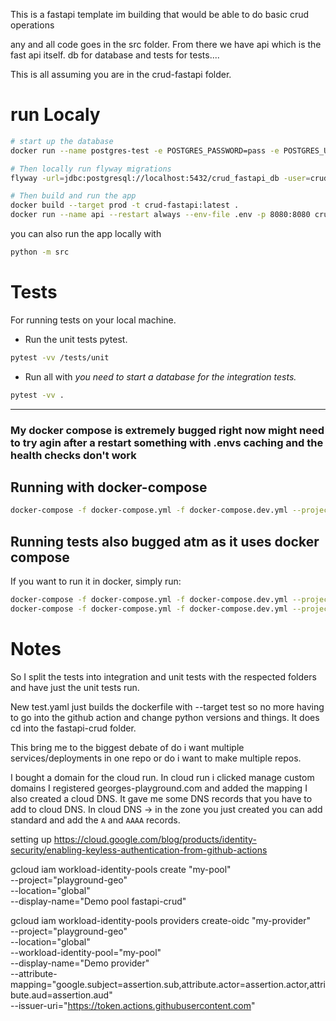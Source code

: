 This is a fastapi template im building that would be able to do basic crud operations

any and all code goes in the src folder. From there we have api which is the fast api itself. db for database and tests for tests....

This is all assuming you are in the crud-fastapi folder.


# run Localy
```sh
# start up the database
docker run --name postgres-test -e POSTGRES_PASSWORD=pass -e POSTGRES_USER=crud_fastapi_app -e POSTGRES_DB=crud_fastapi_db -p 5432:5432 -d postgres:15.3

# Then locally run flyway migrations
flyway -url=jdbc:postgresql://localhost:5432/crud_fastapi_db -user=crud_fastapi_app -password=pass -locations=filesystem:/Users/georgemazzeo/Code/georges-playground/crud-fastapi/migrations migrate

# Then build and run the app
docker build --target prod -t crud-fastapi:latest .
docker run --name api --restart always --env-file .env -p 8080:8080 crud-fastapi:latest
```

you can also run the app locally with
```sh
python -m src
```

# Tests
For running tests on your local machine.
- Run the unit tests pytest.
```sh
pytest -vv /tests/unit
```

- Run all with *you need to start a database for the integration tests.*
```sh
pytest -vv .
```
---
### My docker compose is extremely bugged right now might need to try agin after a restart something with .envs caching and the health checks don't work

## Running with docker-compose
```bash
docker-compose -f docker-compose.yml -f docker-compose.dev.yml --project-directory . up --build
```

## Running tests also bugged atm as it uses docker compose

If you want to run it in docker, simply run:

```bash
docker-compose -f docker-compose.yml -f docker-compose.dev.yml --project-directory . run --build --rm api pytest -vv .
docker-compose -f docker-compose.yml -f docker-compose.dev.yml --project-directory . down
```


# Notes
So I split the tests into integration and unit tests with the respected folders and have just the unit tests run.

New test.yaml just builds the dockerfile with --target test so no more having to go into the github action and change python versions and things. It does cd into the fastapi-crud folder.

This bring me to the biggest debate of do i want multiple services/deployments in one repo or do i want to make multiple repos.


I bought a domain for the cloud run.
In cloud run i clicked manage custom domains I registered georges-playground.com and added the mapping I also created a cloud DNS. It gave me some DNS records that you have to add to cloud DNS. In cloud DNS -> in the zone you just created you can add standard and add the `A` and `AAAA` records.

setting up https://cloud.google.com/blog/products/identity-security/enabling-keyless-authentication-from-github-actions

gcloud iam workload-identity-pools create "my-pool" \
  --project="playground-geo" \
  --location="global" \
  --display-name="Demo pool fastapi-crud"

gcloud iam workload-identity-pools providers create-oidc "my-provider" \
  --project="playground-geo" \
  --location="global" \
  --workload-identity-pool="my-pool" \
  --display-name="Demo provider" \
  --attribute-mapping="google.subject=assertion.sub,attribute.actor=assertion.actor,attribute.aud=assertion.aud" \
  --issuer-uri="https://token.actions.githubusercontent.com"
